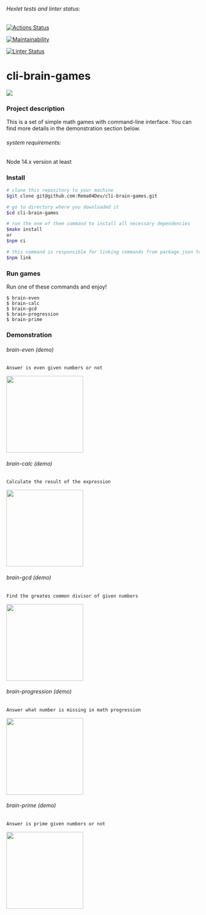 ###### Hexlet tests and linter status:
[![Actions Status](https://github.com/Rema04Dev/frontend-project-lvl1/workflows/hexlet-check/badge.svg)](https://github.com/Rema04Dev/frontend-project-lvl1/actions)

[![Maintainability](https://api.codeclimate.com/v1/badges/a99a88d28ad37a79dbf6/maintainability)](https://codeclimate.com/github/Rema04Dev/frontend-project-lvl1) 

[![Linter Status](https://github.com/Rema04Dev/frontend-project-lvl1/actions/workflows/brain-check.yml/badge.svg)](https://github.com/Rema04Dev/frontend-project-lvl1/actions/workflows/brain-check.yml)
# cli-brain-games 
<img src="https://i.kym-cdn.com/photos/images/newsfeed/002/273/096/51c.gif">

### Project description
This is a set of simple math games with command-line interface. You can find more details in the demonstration section below.

###### system requirements:
Node 14.x version at least

### Install
```bash
# clone this repository to your machine
$git clone git@github.com:Rema04Dev/cli-brain-games.git

# go to directory where you downloaded it
$cd cli-brain-games

# run the one of them command to install all necessary dependencies
$make install
or
$npm ci

# this command is responsible for linking commands from package.json to "./bin" directory
$npm link
```

### Run games
Run one of these commands and enjoy!
```
$ brain-even
$ brain-calc
$ brain-gcd
$ brain-progression
$ brain-prime
```
### Demonstration
###### brain-even (demo)
```Answer is even given numbers or not```

<a href="https://asciinema.org/a/SreOBmoihFB75S2oSgmBCoNns" target="_blank"><img src="https://asciinema.org/a/SreOBmoihFB75S2oSgmBCoNns.svg" width="200"/></a>

###### brain-calc (demo)
``` Calculate the result of the expression ```

<a href="https://asciinema.org/a/E8FauCp0Uz355OLUBTFtrexOO" target="_blank"><img src="https://asciinema.org/a/E8FauCp0Uz355OLUBTFtrexOO.svg" width="200"/></a>

###### brain-gcd (demo)
``` Find the greates common divisor of given numbers ```

<a href="https://asciinema.org/a/6mmSFEFIMy7GYtbMzXDiCvM0z" target="_blank"><img src="https://asciinema.org/a/6mmSFEFIMy7GYtbMzXDiCvM0z.svg" width="200"/></a>

###### brain-progression (demo)
``` Answer what number is missing in math progression ```

<a href="https://asciinema.org/a/gpUnMK317UojjjGcL4zQBvsae" target="_blank"><img src="https://asciinema.org/a/gpUnMK317UojjjGcL4zQBvsae.svg" width="200"/></a>

###### brain-prime (demo)
``` Answer is prime given numbers or not ```

<a href="https://asciinema.org/a/IfF0BS1rulfMu4pcafdeV9uss" target="_blank"><img src="https://asciinema.org/a/IfF0BS1rulfMu4pcafdeV9uss.svg" width="200"/></a>
